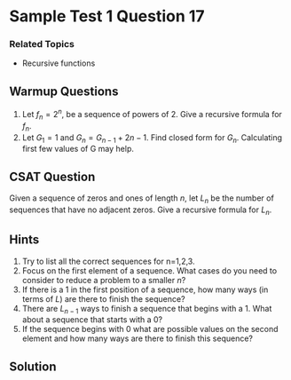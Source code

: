 # Sample Test 1 Question 17

### Related Topics
* Recursive functions

## Warmup Questions
1. Let $f_n = 2^n$, be a sequence of powers of 2. Give a recursive formula for $f_n$.
1. Let $G_1 = 1$ and $G_n = G_{n-1}+2n-1$. Find closed form for $G_n$. Calculating first few values of G may help.


## CSAT Question
  Given a sequence of zeros and ones of length $n$, let $L_n$ be the number of sequences that have no adjacent zeros. Give a recursive formula for $L_n$.

## Hints
1. Try to list all the correct sequences for n=1,2,3.
2. Focus on the first element of a sequence. What cases do you need to consider to reduce a problem to a smaller $n$?
2. If there is a 1 in the first position of a sequence, how many ways (in terms of $L$) are there to finish the sequence?
3. There are $L_{n-1}$ ways to finish a sequence that begins with a 1. What about a sequence that starts with a 0?
4. If the sequence begins with 0 what are possible values on the second element and how many ways are there to finish this sequence?
## Solution
One way to find a recursive formula for $L_n$ is to reduce the problem of size $n$ to a problem of smaller size. To do this we will consider all possibilities for the first element of a sequence. It can be either $1$ or $0$.
* If the word begins with a $1$ it can be followed by any word of length $n-1$ with no adjacent 0s. There are $L_{n-1}$ such words.
* If the word begins with a 0 it has to be followed by a $1$ and then any word of length $n-2$ with no adjacent 0s. There are $L_{n-2}$ such words.

These 2 cases are mutually exclusive so the total number of such words is $L_n=L_{n-1}+L_{n-2}$ which is the same as the Fibonacci recurrence. Note that for $n=2$ there are 3 such words, for $n=3$ there are 5 such words etc., so $L_n=F_{n+2}$.


